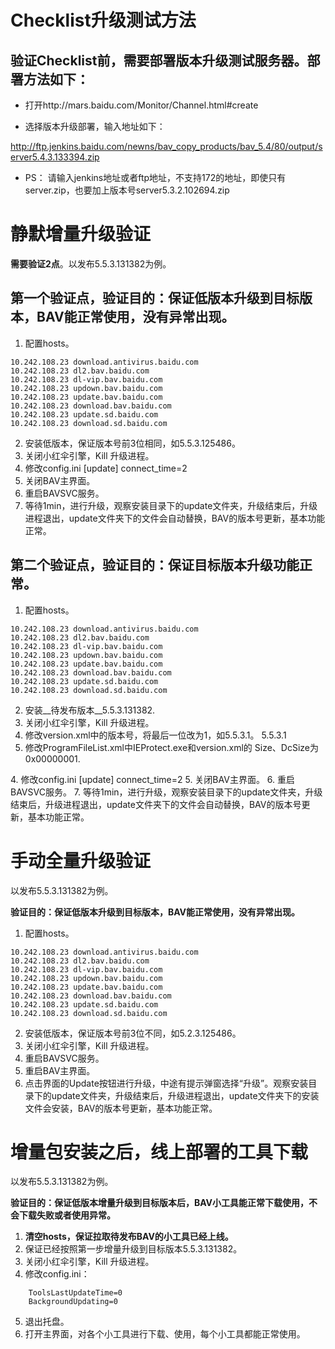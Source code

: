 # Checklist升级测试方法

## 验证Checklist前，需要部署版本升级测试服务器。部署方法如下：
- 打开http://mars.baidu.com/Monitor/Channel.html#create  

- 选择版本升级部署，输入地址如下：

http://ftp.jenkins.baidu.com/newns/bav_copy_products/bav_5.4/80/output/server5.4.3.133394.zip
- PS： 请输入jenkins地址或者ftp地址，不支持172的地址，即使只有server.zip，也要加上版本号server5.3.2.102694.zip

# 静默增量升级验证
__需要验证2点__。以发布5.5.3.131382为例。
## 第一个验证点，验证目的：保证低版本升级到目标版本，BAV能正常使用，没有异常出现。

1.	配置hosts。
```
10.242.108.23 download.antivirus.baidu.com
10.242.108.23 dl2.bav.baidu.com
10.242.108.23 dl-vip.bav.baidu.com
10.242.108.23 updown.bav.baidu.com
10.242.108.23 update.bav.baidu.com
10.242.108.23 download.bav.baidu.com
10.242.108.23 update.sd.baidu.com
10.242.108.23 download.sd.baidu.com
```
2. 安装低版本，保证版本号前3位相同，如5.5.3.125486。
3. 关闭小红伞引擎，Kill 升级进程。
4. 修改config.ini [update] connect_time=2
5. 关闭BAV主界面。
6. 重启BAVSVC服务。
7. 等待1min，进行升级，观察安装目录下的update文件夹，升级结束后，升级进程退出，update文件夹下的文件会自动替换，BAV的版本号更新，基本功能正常。

## 第二个验证点，验证目的：保证目标版本升级功能正常。

1.	配置hosts。
```
10.242.108.23 download.antivirus.baidu.com
10.242.108.23 dl2.bav.baidu.com
10.242.108.23 dl-vip.bav.baidu.com
10.242.108.23 updown.bav.baidu.com
10.242.108.23 update.bav.baidu.com
10.242.108.23 download.bav.baidu.com 
10.242.108.23 update.sd.baidu.com
10.242.108.23 download.sd.baidu.com
```
2. 安装__待发布版本__5.5.3.131382.
3. 关闭小红伞引擎，Kill 升级进程。
4. 修改version.xml中的版本号，将最后一位改为1，如5.5.3.1。
<ProgramVersion Time="2015-05-06 19:40:50" >5.5.3.1</ProgramVersion>
5. 修改ProgramFileList.xml中IEProtect.exe和version.xml的 Size、DcSize为0x00000001.
<File Name="IEProtect.exe.7z" Size="0x00000001" Time="0x01d087f44ec7384c" Md5="0x5df1fb365aab084ca7630b2251e890bb" DcSize="0x00000001" DcTime="0x01d087f3e4f2d1dd" DcMd5="0xf836301dd3e68460ced8923172fc9c58" />
<File Name="version.xml.7z" Size="0x00000001" Time="0x01d087f443b5fd66" Md5="0x757c17d1ba3943c95ebbb46234ac3e27" DcSize="0x00000001" DcTime="0x01d087f1b1690e11" DcMd5="0x428cb73b5a245ea60062950d520003ea" />
4. 修改config.ini [update] connect_time=2
5. 关闭BAV主界面。
6. 重启BAVSVC服务。
7. 等待1min，进行升级，观察安装目录下的update文件夹，升级结束后，升级进程退出，update文件夹下的文件会自动替换，BAV的版本号更新，基本功能正常。

# 手动全量升级验证
以发布5.5.3.131382为例。  

__验证目的：保证低版本升级到目标版本，BAV能正常使用，没有异常出现。__
1.	配置hosts。
```
10.242.108.23 download.antivirus.baidu.com
10.242.108.23 dl2.bav.baidu.com
10.242.108.23 dl-vip.bav.baidu.com
10.242.108.23 updown.bav.baidu.com
10.242.108.23 update.bav.baidu.com
10.242.108.23 download.bav.baidu.com
10.242.108.23 update.sd.baidu.com
10.242.108.23 download.sd.baidu.com
```
2. 安装低版本，保证版本号前3位不同，如5.2.3.125486。
3. 关闭小红伞引擎，Kill 升级进程。
4. 重启BAVSVC服务。
5. 重启BAV主界面。
6. 点击界面的Update按钮进行升级，中途有提示弹窗选择“升级”。观察安装目录下的update文件夹，升级结束后，升级进程退出，update文件夹下的安装文件会安装，BAV的版本号更新，基本功能正常。

# 增量包安装之后，线上部署的工具下载
以发布5.5.3.131382为例。  

__验证目的：保证低版本增量升级到目标版本后，BAV小工具能正常下载使用，不会下载失败或者使用异常。__
1. __清空hosts，保证拉取待发布BAV的小工具已经上线。__
2. 保证已经按照第一步增量升级到目标版本5.5.3.131382。
3. 关闭小红伞引擎，Kill 升级进程。
4. 修改config.ini：
```
	ToolsLastUpdateTime=0
	BackgroundUpdating=0
```
5.	退出托盘。
6.	打开主界面，对各个小工具进行下载、使用，每个小工具都能正常使用。






